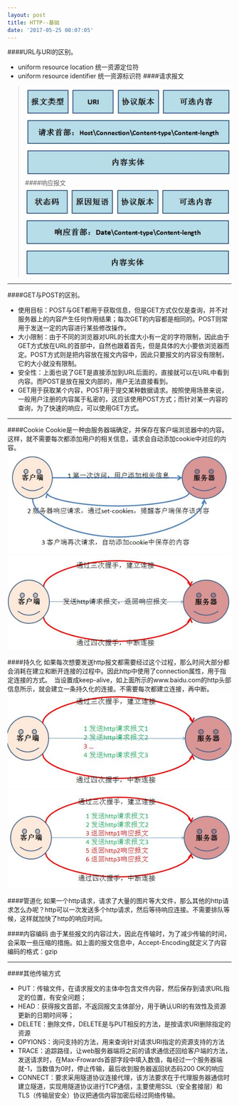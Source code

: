 ```yaml
---
layout: post
title: HTTP--基础
date: '2017-05-25 08:07:05'
---
```


####URL与URI的区别。
* uniform resource location 统一资源定位符
* uniform resource identifier 统一资源标识符
####请求报文
>![2](/assets/images/2017/HTTP1.jpg)
####响应报文
>![2](/assets/images/2017/HTTP2.jpg)

---
####GET与POST的区别。
* 使用目标：POST与GET都用于获取信息，但是GET方式仅仅是查询，并不对服务器上的内容产生任何作用结果；每次GET的内容都是相同的。POST则常用于发送一定的内容进行某些修改操作。
* 大小限制：由于不同的浏览器对URL的长度大小有一定的字符限制，因此由于GET方式放在URL的首部中，自然也跟着首先，但是具体的大小要依浏览器而定。POST方式则是把内容放在报文内容中，因此只要报文的内容没有限制，它的大小就没有限制。
* 安全性：上面也说了GET是直接添加到URL后面的，直接就可以在URL中看到内容。而POST是放在报文内部的，用户无法直接看到。
* GET用于获取某个内容，POST用于提交某种数据请求。按照使用场景来说，一般用户注册的内容属于私密的，这应该使用POST方式；而针对某一内容的查询，为了快速的响应，可以使用GET方式。

---
####Cookie
Cookie是一种由服务器端确定，并保存在客户端浏览器中的内容。这样，就不需要每次都添加用户的相关信息，请求会自动添加cookie中对应的内容。
![](/assets/images/2017/HTTP3.jpg)![](/assets/images/2017/HTTP4.jpg)
  
####持久化
如果每次想要发送http报文都需要经过这个过程，那么时间大部分都会消耗在建立和断开连接的过程中。因此http中使用了connection属性，用于指定连接的方式。　当设置成keep-alive，如上面所示的www.baidu.com的http头部信息所示，就会建立一条持久化的连接。不需要每次都建立连接，再中断。
![](/assets/images/2017/HTTP5.jpg)![](/assets/images/2017/HTTP6.jpg)

####管道化
如果一个http请求，请求了大量的图片等大文件，那么其他的http请求怎么办呢？http可以一次发送多个http请求，然后等待响应连接。不需要排队等候，这样就加快了http的响应时间。

####内容编码
由于某些报文的内容过大，因此在传输时，为了减少传输的时间，会采取一些压缩的措施。如上面的报文信息中，Accept-Encoding就定义了内容编码的格式：gzip

---
####其他传输方式
* PUT：传输文件，在请求报文的主体中包含文件内容，然后保存到请求URL指定的位置，有安全问题；
* HEAD：获得报文首部，不返回报文主体部分，用于确认URI的有效性及资源更新的日期时间等；
* DELETE：删除文件，DELETE是与PUT相反的方法，是按请求URI删除指定的资源
* OPYIONS：询问支持的方法，用来查询针对请求URI指定的资源支持的方法
* TRACE：追踪路径，让web服务器端将之前的请求通信还回给客户端的方法，发送请求时，在Max-Frowards首部字段中填入数值，每经过一个服务器端就-1，当数值为0时，停止传输，最后收到服务器返回状态码200 OK的响应
* CONNECT：要求采用隧道协议连接代理，该方法要求在于代理服务器通信时建立隧道，实现用隧道协议进行TCP通信，主要使用SSL（安全套接层）和TLS（传输层安全）协议把通信内容加密后经过网络传输。
